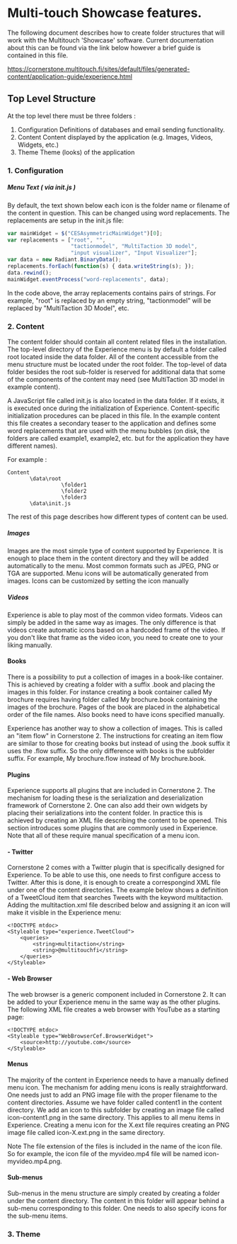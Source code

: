 # Multi-touch Showcase features.

The following document describes how to create folder structures that will work with the Multitouch 'Showcase' software. Current documentation about this can be found via the link below however a brief guide is contained in this file. 

https://cornerstone.multitouch.fi/sites/default/files/generated-content/application-guide/experience.html

## Top Level Structure

At the top level there must be three folders : 

1. Configuration
   Definitions of databases and email sending functionality.
2. Content
   Content displayed by the application (e.g. Images, Videos, Widgets, etc.)
3. Theme
   Theme (looks) of the application
   
### 1. Configuration



##### Menu Text ( via init.js ) 

By default, the text shown below each icon is the folder name or filename of the content in question. This can be changed using word replacements. The replacements are setup in the init.js file:

```javascript 
var mainWidget = $("CESAsymmetricMainWidget")[0];
var replacements = ["root", "",
                    "tactionmodel", "MultiTaction 3D model",
                    "input visualizer", "Input Visualizer"];
var data = new Radiant.BinaryData();
replacements.forEach(function(s) { data.writeString(s); });
data.rewind();
mainWidget.eventProcess("word-replacements", data);
```

In the code above, the array replacements contains pairs of strings. For example, "root" is replaced by an empty string, "tactionmodel" will be replaced by "MultiTaction 3D Model", etc.

### 2. Content

The content folder should contain all content related files in the installation. The top-level directory of the Experience menu is by default a folder called root located inside the data folder. All of the content accessible from the menu structure must be located under the root folder. The top-level of data folder besides the root sub-folder is reserved for additional data that some of the components of the content may need (see MultiTaction 3D model in example content).

A JavaScript file called init.js is also located in the data folder. If it exists, it is executed once during the initialization of Experience. Content-specific initialization procedures can be placed in this file. In the example content this file creates a secondary teaser to the application and defines some word replacements that are used with the menu bubbles (on disk, the folders are called example1, example2, etc. but for the application they have different names).

For example : 

```
Content
       \data\root
                 \folder1
                 \folder2
                 \folder3
       \data\init.js
```       


The rest of this page describes how different types of content can be used.

##### Images

Images are the most simple type of content supported by Experience. It is enough to place them in the content directory and they will be added automatically to the menu. Most common formats such as JPEG, PNG or TGA are supported. Menu icons will be automatically generated from images. Icons can be customized by setting the icon manually

##### Videos

Experience is able to play most of the common video formats. Videos can simply be added in the same way as images. The only difference is that videos create automatic icons based on a hardcoded frame of the video. If you don't like that frame as the video icon, you need to create one to your liking manually.

#### Books

There is a possibility to put a collection of images in a book-like container. This is achieved by creating a folder with a suffix .book and placing the images in this folder. For instance creating a book container called My brochure requires having folder called My brochure.book containing the images of the brochure. Pages of the book are placed in the alphabetical order of the file names. Also books need to have icons specified manually.

Experience has another way to show a collection of images. This is called an "item flow" in Cornerstone 2. The instructions for creating an item flow are similar to those for creating books but instead of using the .book suffix it uses the .flow suffix. So the only difference with books is the subfolder suffix. For example, My brochure.flow instead of My brochure.book.

#### Plugins 

Experience supports all plugins that are included in Cornerstone 2. The mechanism for loading these is the serialization and deserialization framework of Cornerstone 2. One can also add their own widgets by placing their serializations into the content folder. In practice this is achieved by creating an XML file describing the content to be opened. This section introduces some plugins that are commonly used in Experience. Note that all of these require manual specification of a menu icon.

####  - Twitter

Cornerstone 2 comes with a Twitter plugin that is specifically designed for Experience. To be able to use this, one needs to first configure access to Twitter. After this is done, it is enough to create a correspongind XML file under one of the content directories. The example below shows a definition of a TweetCloud item that searches Tweets with the keyword multitaction. Adding the multitaction.xml file described below and assigning it an icon will make it visible in the Experience menu:

```
<!DOCTYPE mtdoc>
<Styleable type="experience.TweetCloud">
    <queries>
        <string>multitaction</string>
        <string>@multitouchfi</string>
    </queries>
</Styleable>
```

####  - Web Browser

The web browser is a generic component included in Cornerstone 2. It can be added to your Experience menu in the same way as the other plugins. The following XML file creates a web browser with YouTube as a starting page:

```
<!DOCTYPE mtdoc>
<Styleable type="WebBrowserCef.BrowserWidget">
    <source>http://youtube.com</source>
</Styleable>
```

#### Menus 

The majority of the content in Experience needs to have a manually defined menu icon. The mechanism for adding menu icons is really straightforward. One needs just to add an PNG image file with the proper filename to the content directories. Assume we have folder called content1 in the content directory. We add an icon to this subfolder by creating an image file called icon-content1.png in the same directory. This applies to all menu items in Experience. Creating a menu icon for the X.ext file requires creating an PNG image file called icon-X.ext.png in the same directory.

Note
The file extension of the files is included in the name of the icon file. So for example, the icon file of the myvideo.mp4 file will be named icon-myvideo.mp4.png.

#### Sub-menus

Sub-menus in the menu structure are simply created by creating a folder under the content directory. The content in this folder will appear behind a sub-menu corresponding to this folder. One needs to also specify icons for the sub-menu items.

### 3. Theme


